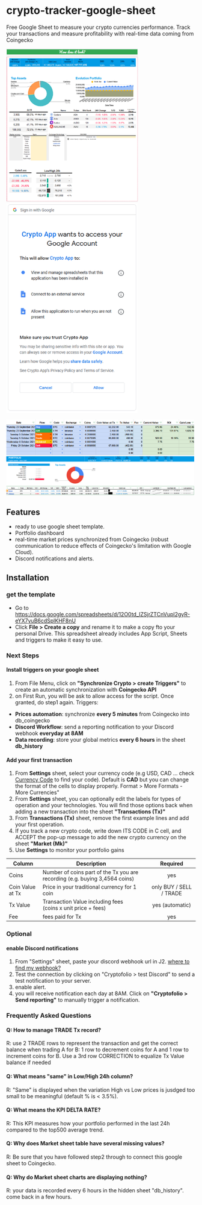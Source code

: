 # crypto-tracker-google-sheet
Free Google Sheet to measure your crypto currencies performance. Track your transactions and measure profitability with real-time data coming from Coingecko


<p float="left">
	<img src="/screenshot.png" width="350">
	<img src="/permissions.png" width="350">
</p>
	
<p float="left">
	<img src="/transactions.png" width="500">
	<img src="/dashboard.png" width="500">
</p>


## Features

- ready to use google sheet template.
- Portfolio dashboard
- real-time market prices synchronized from Coingecko (robust communication to reduce effects of Coingecko's limitation with Google Cloud).
- Discord notifications and alerts.

## Installation
### get the template
- Go to https://docs.google.com/spreadsheets/d/12O0td_IZSjrZTCnVupI2gyR-eYX7yuB6cdSplKHF8nU
- Click **File > Create a copy** and rename it to make a copy fto your personal Drive. 
This spreadsheet already includes App Script, Sheets and triggers to make it easy to use.

### Next Steps
#### Install triggers on your google sheet
1. From File Menu, click on **"Synchronize Crypto > create Triggers"** to create an automatic synchronization with __Coingecko API__
2. on First Run, you will be ask to allow access for the script. Once granted, do step1 again.
Triggers:
- **Prices automation**: synchronize __every 5 minutes__ from Coingecko into db_coingecko
- **Discord Workflow**: send a reporting notification to your Discord webhook __everyday at 8AM__
- **Data recording**: store your global metrics __every 6 hours__ in the sheet **db_history**

#### Add your first transaction
1. From **Settings** sheet, select your currency code (e.g USD, CAD ... check [Currency Code](https://en.wikipedia.org/wiki/ISO_4217) to find your code).
Default is **CAD** but you can change the format of the cells to display properly. Format > More Formats - More Currencies"						
2. From **Settings** sheet, you can optionally edit the labels for types of operation and your technologies. You will find those options back when adding a new transaction into the sheet **"Transactions (Tx)"**						
3. From **Transactions (Tx)** sheet, remove the first example lines and add your first operation.						
4. If you track a new crypto code, write down ITS CODE in C cell, and ACCEPT the pop-up message to add the new crypto currency on the sheet **"Market (Mk)"**
5. Use **Settings** to monitor your portfolio gains
		
| Column           | Description                                                                 |   |         Required        |
|------------------|-----------------------------------------------------------------------------|---|:-----------------------:|
| Coins            | Number of coins part of the Tx you are recording (e.g. buying 3,4564 coins) |   |           yes           |
| Coin Value at Tx | Price in your traditional currency for 1 coin                               |   | only BUY / SELL / TRADE |
| Tx Value         | Transaction Value including fees (coins x unit price + fees)                |   |     yes (automatic)     |
| Fee              | fees paid for Tx                                                            |   |           yes           |					
### Optional
#### enable Discord notifications
1. From "Settings" sheet, paste your discord webhook url in J2. [where to find my webhook?](https://support.discord.com/hc/en-us/articles/228383668-Intro-to-Webhooks)
2. Test the connection by clicking on "Cryptofolio > test Discord" to send a test notification to your server.						
3. enable alert.						
4. you will receive notification each day at 8AM. Click on **"Cryptofolio > Send reporting"** to manually trigger a notification.

### Frequently Asked Questions					
#### Q: How to manage TRADE Tx record?						
R: use 2 TRADE rows to represent the transaction and get the correct balance when trading A for B: 1 row to decrement coins for A and 1 row to increment coins for B. Use a 3rd row CORRECTION to equalize Tx Value balance if needed						

#### Q: What means "same" in Low/High 24h column?						
R: "Same" is displayed when the variation High vs Low prices is jusdged too small to be meaningful (default % is < 3.5%).					

#### Q: What means the KPI DELTA RATE?						
R: This KPI measures how your portfolio performed in the last 24h compared to the top500 average trend.						

#### Q: Why does Market sheet table have several missing values?  						
R: Be sure that you have followed step2 through to connect this google sheet to Coingecko.						

#### Q: Why do Market sheet charts are displaying nothing?						
R: your data is recorded every 6 hours in the hidden sheet "db_history". come back in a few hours.						
